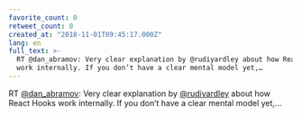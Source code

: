 ```yaml
---
favorite_count: 0
retweet_count: 0
created_at: "2018-11-01T09:45:17.000Z"
lang: en
full_text: >-
  RT @dan_abramov: Very clear explanation by @rudiyardley about how React Hooks
  work internally. If you don’t have a clear mental model yet,…
---
```


RT [@dan_abramov](https://twitter.com/dan_abramov): Very clear explanation by
[@rudiyardley](https://twitter.com/rudiyardley) about how React Hooks work
internally. If you don’t have a clear mental model yet,…
